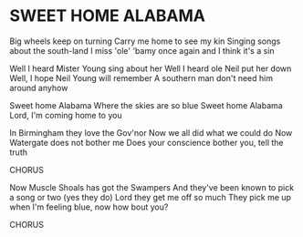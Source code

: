 # SWEET HOME ALABAMA

Big wheels keep on turning
Carry me home to see my kin
Singing songs about the south-land
I miss 'ole' 'bamy once again and I think it's a sin

Well I heard Mister Young sing about her
Well I heard ole Neil put her down
Well, I hope Neil Young will remember
A southern man don't need him around anyhow

Sweet home Alabama
Where the skies are so blue
Sweet home Alabama
Lord, I'm coming home to you

In Birmingham they love the Gov'nor
Now we all did what we could do
Now Watergate does not bother me
Does your conscience bother you, tell the truth

CHORUS

Now Muscle Shoals has got the Swampers
And they've been known to pick a song or two (yes they do)
Lord they get me off so much
They pick me up when I'm feeling blue, now how bout you?

CHORUS
